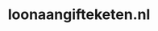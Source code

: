 ---
layout: post
title: "loonaangifteketen.nl"
internal_url: "/dutchgov/loonaangifteketen.nl.html"
subdomains_count: 7
all_subdomains_count: 21
urls_count: 4
ssl_rank: 0
http_rank: 70
url_link: /data/loonaangifteketen.nl/urls.txt
all_subdomains_link: /data/loonaangifteketen.nl/all_subdomains.txt
subdomains_link: /data/loonaangifteketen.nl/subdomains.txt
categories: dutchgov
---